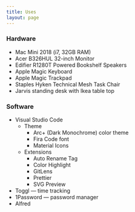```yaml
---
title: Uses
layout: page
---
```


### Hardware

- Mac Mini 2018 (i7, 32GB RAM)
- Acer B326HUL 32-inch Monitor
- Edifier R1280T Powered Bookshelf Speakers
- Apple Magic Keyboard
- Apple Magic Trackpad
- Staples Hyken Technical Mesh Task Chair
- Jarvis standing desk with Ikea table top

### Software

- Visual Studio Code
  - Theme
    - Arc+ (Dark Monochrome) color theme
    - Fira Code font
    - Material Icons
  - Extensions
    - Auto Rename Tag
    - Color Highlight
    - GitLens
    - Prettier
    - SVG Preview
- Toggl — time tracking
- 1Password — password manager
- Alfred
